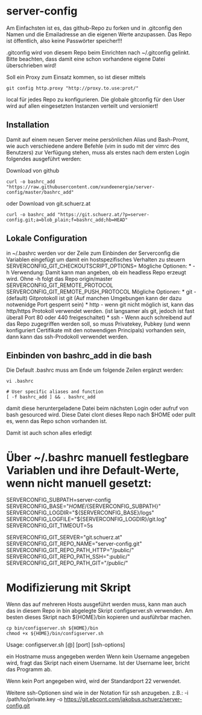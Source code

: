 # server-config

Am Einfachsten ist es, das github-Repo zu forken und in .gitconfig den Namen und die Emailadresse an die eigenen Werte anzupassen. Das Repo ist öffentlich, also keine Passwörter speicher!!!

.gitconfig wird von diesem Repo beim Einrichten nach ~/.gitconfig gelinkt. Bitte beachten, dass damit eine schon vorhandene eigene Datei überschrieben wird!

Soll ein Proxy zum Einsatz kommen, so ist dieser mittels
```
git config http.proxy "http://proxy.to.use:prot/"
```
local für jedes Repo zu konfigurieren. Die globale gitconfig für den User wird auf allen eingesetzten Instanzen verteilt und versioniert!

## Installation
Damit auf einem neuen Server meine persönlichen Alias und Bash-Promt, wie auch verschiedene andere Befehle (vim in sudo mit der vimrc des Benutzers) zur Verfügung stehen, muss als erstes nach dem ersten Login folgendes ausgeführt werden:

Download von github
```
curl -o bashrc_add "https://raw.githubusercontent.com/xundeenergie/server-config/master/bashrc_add"
```
oder Download von git.schuerz.at
```
curl -o bashrc_add "https://git.schuerz.at/?p=server-config.git;a=blob_plain;f=bashrc_add;hb=HEAD"
```

## Lokale Configuration
in ~/.bashrc werden vor der Zeile zum Einbinden der Serverconfig die Variablen eingefügt um damit ein hostspezifisches Verhalten zu steuern
SERVERCONFIG_GIT_CHECKOUTSCRIPT_OPTIONS=
Mögliche Optionen:
    * -h
Verwendung: Damit kann man angeben, ob ein headless Repo erzeugt wird. Ohne -h folgt das Repo origin/master
SERVERCONFIG_GIT_REMOTE_PROTOCOL
SERVERCONFIG_GIT_REMOTE_PUSH_PROTOCOL
Mögliche Optionen:
    * git - (default) Gitprotokoll ist git (Auf manchen Umgebungen kann der dazu notwenidge Port gesperrt sein)
    * http - wenn git nicht möglich ist, kann das http/https Protokoll verwendet werden. (ist langsamer als git, jedoch ist fast überall Port 80 oder 440 freigeschaltet)
    * ssh - Wenn auch schreibend auf das Repo zugegriffen werden soll, so muss Privatekey, Pubkey (und wenn konfiguriert Certifikate mit den notwendigen Principals) vorhanden sein, dann kann das ssh-Prodokoll verwendet werden.


## Einbinden von bashrc_add in die bash 

Die Default .bashrc muss am Ende um folgende Zeilen ergänzt werden:
```
vi .bashrc

# User specific aliases and function
[ -f bashrc_add ] && . bashrc_add
```
damit diese heruntergeladene Datei beim nächsten Login oder aufruf von bash gesourced wird.
Diese Datei clont dieses Repo nach $HOME oder pullt es, wenn das Repo schon vorhanden ist.

Damit ist auch schon alles erledigt

# Über ~/.bashrc manuell festlegbare Variablen und ihre Default-Werte, wenn nicht manuell gesetzt:
SERVERCONFIG_SUBPATH=server-config
SERVERCONFIG_BASE="${HOME}/${SERVERCONFIG_SUBPATH}"
SERVERCONFIG_LOGDIR="${SERVERCONFIG_BASE}/logs"
SERVERCONFIG_LOGFILE="${SERVERCONFIG_LOGDIR}/git.log"
SERVERCONFIG_GIT_TIMEOUT=5s

SERVERCONFIG_GIT_SERVER="git.schuerz.at"
SERVERCONFIG_GIT_REPO_NAME="server-config.git"
SERVERCONFIG_GIT_REPO_PATH_HTTP="/public/"
SERVERCONFIG_GIT_REPO_PATH_SSH=":public/"
SERVERCONFIG_GIT_REPO_PATH_GIT="/public/"


# Modifizierung mit Skript
Wenn das auf mehreren Hosts ausgeführt werden muss, kann man auch das in diesem Repo in bin abgelegte Skript configserver.sh verwenden.
Am besten dieses Skript nach ${HOME}/bin kopieren und ausführbar machen.

```
cp bin/configserver.sh ${HOME}/bin
chmod +x ${HOME}/bin/configserver.sh
```

Usage:
configserver.sh [<username>@]<hostname> [port] [ssh-options]

ein Hostname muss angegeben werden
Wenn kein Username angegeben wird, fragt das Skript nach einem Username. Ist der Username leer, bricht das Programm ab.

Wenn kein Port angegeben wird, wird der Standardport 22 verwendet.

Weitere ssh-Optionen sind wie in der Notation für ssh anzugeben. 
    z.B.: -i /path/to/private.key -o https://git.ebcont.com/jakobus.schuerz/server-config.git
